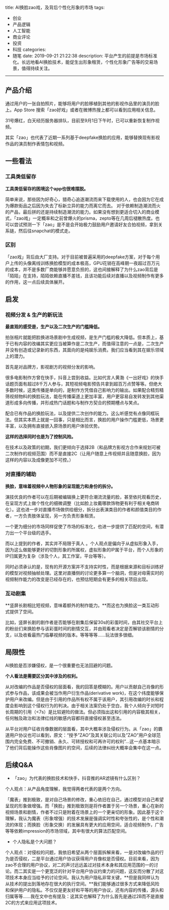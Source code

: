 title: AI换脸zao戏，及背后个性化形象的市场
tags:
  - 创业
  - 产品逻辑
  - 人工智能
  - 商业评论
  - 投资
  - 科技
categories:
  - 随笔
date: 2019-09-21 21:22:38
description: 平台产生的前提是市场标准化。长远地看AI换脸技术，能促生出形象租赁，个性化形象广告等的交易场景，值得持续关注。
---

## 产品介绍

通过用户的一张自拍照片，能够将用户的脸移植到其他的影视作品里的演员的脸上。App Store 搜索「zao好戏」或者在微博热搜上都可以看到应用相关信息。

31号爆红，白天经历服务器排队，目前至9月1日下午时，已可以重新恢复制作视频。

其实「zao」也代表了近期一系列基于deepfake换脸的应用，能够替换现有影视作品的演员制作表情包和视频。

## 一些看法

### 工具类低留存

**工具类低留存的困境这个app也很难摆脱。**

简单来说，那些因为好奇心，猎奇心追逐潮流而来下载使用的人，也会因为它在成为爆款街品之后因为失去了标新立异的能力而离它而去。
对于依赖制造潮流而火的产品，最后拼的还是持续制造潮流的能力。如果没有想到更适合切入的商业模式，「zao戏」一定概率和之前曾爆火的prisma，zepto等在几周后褪散热度。也可以尝试预测一下「zao」是不是会开始极力鼓励用户邀请好友合拍视频，拿到关系链，然后往snapchat的模式走。

### 区别

「zao戏」背后由大厂支持。对于目前被普遍采用的deepfake方案，对于每个用户上传的头像离线训练换脸模型的成本极高，GPU花销在高峰期一夜超过百万元的成本，并不是多数厂商能够并愿意负担的，这也间接解释了为什么zao背后是「陌陌」在支持，陌陌依赖直播不差钱，且该功能后续对直播以及视频制作有更多的作用，这一点后续具体展开。

## 启发

### 视频分发 & 生产的新玩法

**最直观的感受是，生产以及二次生产的门槛降低。**

拍张相片就能把脸换进场景剧中生成视频，是生产门槛的极大降低。但本质上，基于已有内容的改编其实更应当被算作是二次生产，而值得注意的一点是，二次生产并没有创造或记录新的东西，其面向的是纯娱乐消费。我们应当看到其在娱乐领域上的潜力。

首先是对品牌方，影视剧方的视频分发的影响。

很多电影制作方曾在快手，抖音上尝到收益。比如代言人黄渤《一出好戏》的快手话题页面有超过8千万人参与，其短视频电影预告共拿到超百万点赞等等。但绝大多数时候，这类传播是单向的，是制作方凭借自己影响力的输出。如果配合精剪精筛视频物料的换脸玩法，能在传播渠道上更加丰富，用户更容易自发转发到其他渠道形成多向传播，并形成热门话题和与制作方契合的预期槽点与笑点。

配合已有作品的换脸玩法，以及提供二次创作的能力。这么听感觉有点像同框玩法。但其实本质上就是一回事，只是相比而言，换脸的用户操作门槛更低，场景更丰富，以及拥有直接嵌入原场景的用户体验优势。

**这样的选择同时也是为了控制风险。**

在技术以及政策的初期，我们更倾向于选择2B（和品牌方影视方合作来规划可被二次制作的视频范围）而不是直接2C（让用户随意上传视频并且随意换脸，因为这样的内容以及成像更加不可控。）
 
### 对直播的辅助

**换脸，意味着视频中人物形象的呈现能力和身份的拆分。**

演技优良的作者可以在后期被编辑换上更符合潮流流量的脸，甚至依托观看历史，在呈现方式上做个性化的细微调整（比如脸上妆戴哪款饰物更有利于相关电商转化）。这也进一步对直播市场做供给细分，拆分出表演类目的作者和颜值类目的作者，一方负责肢体呈现，另一方负责形象租赁。

一个更为细分的市场同样促使了市场的标准化，也进一步提供了匹配的空间，有潜力出一个平台级的选手。

而以上提到的作者，其实并不局限于真人 。个人观点是偏向于从虚拟形象入手，因为这么做能够更好的切割形象的所属权，虚拟形象的IP属于平台，而个人形象的IP归属更为复杂（涉及个人，其工作室，平台等等）。

同时必须承认的是，现有的开源方案并不支持实时性，而是根据来源和目标训练好的模型对视频抽帧处理。这里对直播侧的讨论更多算一个脑洞，但是对毋需实时的视频制作能力的改变是已经存在的，也预估短期会有更多的相关项目出现。

### 互动剧集

**竖屏长剧相比短视频，意味着额外的制作能力。**而这也为换脸这一类互动形式提供了空间。

比如，竖屏长剧的剧作者是否能够在剧集后保留30s的彩蛋时间，由其社交平台上的粉丝们来换脸参与该彩蛋时间的剧情交互，并由观看者决定是否解锁该剧情的分支，以及收看最热门临摹视频的版本。等等等等……玩法很多很细。

## 局限性

AI换脸是否涉嫌侵权，是一个很重要也无法回避的问题。

**个人看法是需要区分其中涉及的权利。**

从对改编的作品是否侵权的层面看，我的回答是模糊的。用户以贡献自己肖像的形式参与作品，该成果会被当作用户衍生作品(derivative work)，在这个纬度能够保护用户来改编。但是由于引用的作品所有权不属于该用户，其引用改编的时长和程度会影响到这个侵权行为的判决。由于相关法案仍处于空白，我个人倾向于对短时长周期的引用（<7s）是比较避险的做法。但必须指出这和引用的内容极其相关，任何触及政治和法律红线的敏感内容都将直接侵权甚至违法。

从平台对用户征收肖像数据的层面看，其中大概率涉及侵权行为。从「zao」的霸道用户协议也可以看到，原文：“授予”ZAO”及其关联公司以及”ZAO”用户全球范围内完全免费、不可撤销、永久、可转授权和可再许可的权利”…这一点基本暗示了他们背后能操作这些肖像图片的空间，后续的法律纠纷大概率会集中在这一点。

## 后续Q&A

- 「zao」为代表的换脸技术和快手，抖音推的AR滤镜有什么区别？

个人观点：从产品角度理解，我觉得两者代表的是两个方向。

「魔表」推到极致，是对自己场景的修改，重心依旧在自己，通过模型对自己希望呈现的形象做增强。而「换脸」推到极致则是将作者置于另一个场景，重心在新的视频场景和剧情，作者不过只是附着在场景上的一个更亲切的形象。因此基于这个理解，我认为魔表（形象增强）的技术发展是强调实时性和夸张性的，是个性和潮流的体现；而换脸（形象交换）的发展具有更大的应用空间，适合视频制作，广告等等依赖impression的市场领域，其中有很大的算法匹配空间。

- 个人隐私是个大问题？

个人观点：对侵权的问题，我依旧希望从两个层面拆解来看，一是对改编作品的行为是否侵权，二是平台通过用户协议获得用户肖像权是否侵权。目前来看，因为zao不合理的用户协议，对二的声讨远远盖过对技术本身和其应用范围的一的讨论。而二其实是一个更宽泛的针对平台用户协议约束力的问题，这反而分散了对这项技术本身应当给予的讨论空间。我认为用户隐私非常关键，**但是我同样认为从技术的提出到落地存在很大的执行空间。**我们能够通过很多方式来降低风险和保护用户的隐私。不仅仅是更友好和平等的用户协议，还有内容的传播，源头和归属等等......我在文中也有提及：这其实也解释了为什么首先是通过2B而不是直接2C的方式来应用这项技术。